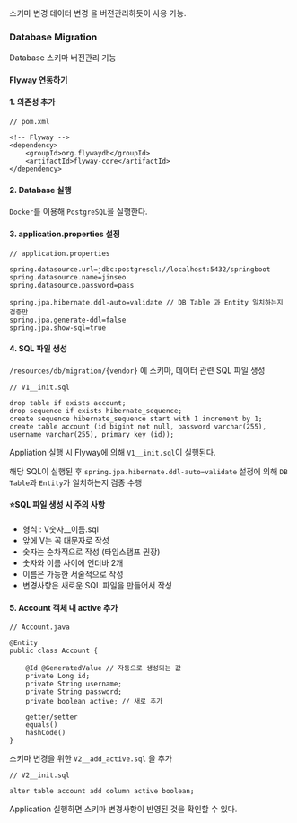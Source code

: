 
스키마 변경
데이터 변경
을 버젼관리하듯이 사용 가능.

### **Database Migration**

Database 스키마 버전관리 기능

#### **Flyway 연동하기**

#### **1. 의존성 추가**

```
// pom.xml
 
<!-- Flyway -->
<dependency>
    <groupId>org.flywaydb</groupId>
    <artifactId>flyway-core</artifactId>
</dependency>
```

#### **2. Database 실행**

`Docker`를 이용해 `PostgreSQL`을 실행한다.

#### **3. application.properties 설정**

```
// application.properties
 
spring.datasource.url=jdbc:postgresql://localhost:5432/springboot
spring.datasource.name=jinseo
spring.datasource.password=pass
 
spring.jpa.hibernate.ddl-auto=validate // DB Table 과 Entity 일치하는지 검증만
spring.jpa.generate-ddl=false
spring.jpa.show-sql=true
```


#### **4. SQL 파일 생성**

`/resources/db/migration/{vendor}` 에 스키마, 데이터 관련 SQL 파일 생성

```
// V1__init.sql
 
drop table if exists account;
drop sequence if exists hibernate_sequence;
create sequence hibernate_sequence start with 1 increment by 1;
create table account (id bigint not null, password varchar(255), username varchar(255), primary key (id));

```

Appliation 실행 시 Flyway에 의해 `V1__init.sql`이 실행된다.

해당 SQL이 실행된 후 `spring.jpa.hibernate.ddl-auto=validate` 설정에 의해 `DB Table`과 `Entity`가 일치하는지 검증 수행

####  ⭐SQL 파일 생성 시 주의 사항

- 형식 : V숫자__이름.sql
- 앞에 V는 꼭 대문자로 작성
- 숫자는 순차적으로 작성 (타임스탬프 권장)
- 숫자와 이름 사이에 언더바 2개
- 이름은 가능한 서술적으로 작성
- 변경사항은 새로운 SQL 파일을 만들어서 작성


#### **5. Account 객체 내 active 추가**


```
// Account.java
 
@Entity
public class Account {
    
    @Id @GeneratedValue // 자동으로 생성되는 값
    private Long id;
    private String username;
    private String password;
    private boolean active;	// 새로 추가
    
    getter/setter
    equals()
    hashCode()
}
```
스키마 변경을 위한 `V2__add_active.sql` 을 추가


```
// V2__init.sql
 
alter table account add column active boolean;

```

Application 실행하면 스키마 변경사항이 반영된 것을 확인할 수 있다.